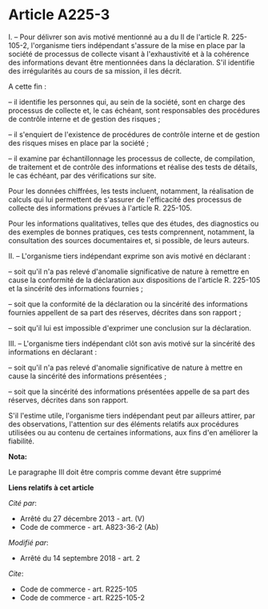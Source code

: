 # Article A225-3

I. – Pour délivrer son avis motivé mentionné au a du II de l'article R. 225-105-2, l'organisme tiers indépendant s'assure de
la mise en place par la société de processus de collecte visant à l'exhaustivité et à la cohérence des informations devant
être mentionnées dans la déclaration. S'il identifie des irrégularités au cours de sa mission, il les décrit. 

A cette fin : 

– il identifie les personnes qui, au sein de la société, sont en charge des processus de collecte et, le cas échéant, sont
responsables des procédures de contrôle interne et de gestion des risques ; 

– il s'enquiert de l'existence de procédures de contrôle interne et de gestion des risques mises en place par la société ; 

– il examine par échantillonnage les processus de collecte, de compilation, de traitement et de contrôle des informations et
réalise des tests de détails, le cas échéant, par des vérifications sur site. 

Pour les données chiffrées, les tests incluent, notamment, la réalisation de calculs qui lui permettent de s'assurer de
l'efficacité des processus de collecte des informations prévues à l'article R. 225-105. 

Pour les informations qualitatives, telles que des études, des diagnostics ou des exemples de bonnes pratiques, ces tests
comprennent, notamment, la consultation des sources documentaires et, si possible, de leurs auteurs. 

II. – L'organisme tiers indépendant exprime son avis motivé en déclarant : 

– soit qu'il n'a pas relevé d'anomalie significative de nature à remettre en cause la conformité de la déclaration aux
dispositions de l'article R. 225-105 et la sincérité des informations fournies ; 

– soit que la conformité de la déclaration ou la sincérité des informations fournies appellent de sa part des réserves,
décrites dans son rapport ; 

– soit qu'il lui est impossible d'exprimer une conclusion sur la déclaration. 

III. – L'organisme tiers indépendant clôt son avis motivé sur la sincérité des informations en déclarant : 

– soit qu'il n'a pas relevé d'anomalie significative de nature à mettre en cause la sincérité des informations présentées ; 

– soit que la sincérité des informations présentées appelle de sa part des réserves, décrites dans son rapport. 

S'il l'estime utile, l'organisme tiers indépendant peut par ailleurs attirer, par des observations, l'attention sur des
éléments relatifs aux procédures utilisées ou au contenu de certaines informations, aux fins d'en améliorer la fiabilité.

**Nota:**

Le paragraphe III doit être compris comme devant être supprimé

**Liens relatifs à cet article**

_Cité par_:

  - Arrêté du 27 décembre 2013 - art. (V)
  - Code de commerce - art. A823-36-2 (Ab)

_Modifié par_:

  - Arrêté du 14 septembre 2018 - art. 2

_Cite_:

  - Code de commerce - art. R225-105
  - Code de commerce - art. R225-105-2
